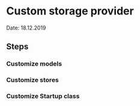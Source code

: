 # Custom storage provider
Date: 18.12.2019

## Steps
### Customize models

### Customize stores

### Customize Startup class






